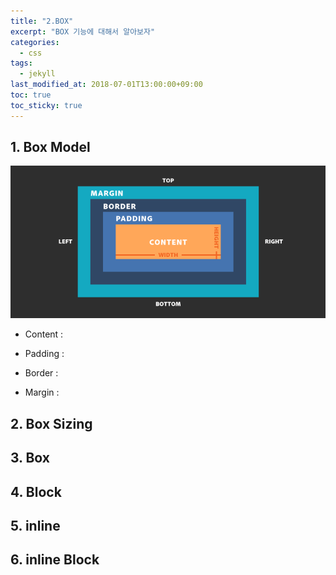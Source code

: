 ```yaml
---
title: "2.BOX"
excerpt: "BOX 기능에 대해서 알아보자"
categories:
  - css
tags:
  - jekyll
last_modified_at: 2018-07-01T13:00:00+09:00
toc: true
toc_sticky: true
---
```


## 1. Box Model

![Box model](/assets/images/css_img/box_model.png)

- Content :

* Padding :

- Border :

- Margin :

## 2. Box Sizing

## 3. Box

## 4. Block

## 5. inline

## 6. inline Block
